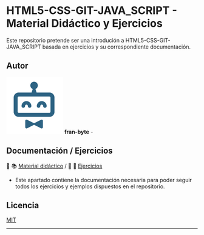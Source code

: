 # HTML5-CSS-GIT-JAVA_SCRIPT - Material Didáctico y Ejercicios 


Este repositorio pretende ser una introdución a HTML5-CSS-GIT-JAVA_SCRIPT basada en ejercicios y su correspondiente documentación.
## Autor ️
<img src="mdArchives/logo.png"/> **fran-byte** -

## Documentación / Ejercicios

📕 :books: [Material didáctico](/documentation/indicedocu.md) / :pencil: 📐 [Ejercicios](/tests/indicetests.md)


+ Este apartado contiene la documentación necesaria para poder seguir todos los ejercicios y ejemplos dispuestos en el repositorio.


## Licencia
[MIT](https://choosealicense.com/licenses/mit/)

---